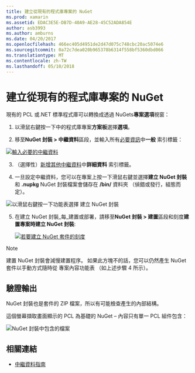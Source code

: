 ```yaml
---
title: 建立從現有的程式庫專案的 NuGet
ms.prod: xamarin
ms.assetid: EDAC3E5E-DB7D-40A9-AE28-45C52ADA854E
author: asb3993
ms.author: amburns
ms.date: 04/20/2017
ms.openlocfilehash: 466ec405d4951de2d47d075c748cbc20ac5074e6
ms.sourcegitcommit: 0a72c7dea020b965378b6314f558bf5360dbd066
ms.translationtype: MT
ms.contentlocale: zh-TW
ms.lasthandoff: 05/10/2018
---
```

# <a name="creating-a-nuget-from-existing-library-projects"></a>建立從現有的程式庫專案的 NuGet

現有的 PCL 或.NET 標準程式庫可以轉換成透過 NuGets**專案選項**視窗：

1. 以滑鼠右鍵按一下中的程式庫專案**方案板**選擇**選項**。

2. 移至**NuGet 封裝 > 中繼資料**區段，並輸入所有[必要資訊](~/cross-platform/app-fundamentals/nuget-multiplatform-libraries/metadata.md)中**一般** 索引標籤：

  [![](existing-library-images/existing-metadata-sml.png "輸入必要的中繼資料")](existing-library-images/existing-metadata.png#lightbox)

3. （選擇性）[新增其他中繼資料](~/cross-platform/app-fundamentals/nuget-multiplatform-libraries/metadata.md)中**詳細資料** 索引標籤。

4. 一旦設定中繼資料，您可以在專案上按一下滑鼠右鍵並選擇**建立 NuGet 封裝**和 **.nupkg** NuGet 封裝檔案會儲存在 **/bin/** 資料夾 （偵錯或發行，組態而定）。

  ![](existing-library-images/create-nuget-package.png "以滑鼠右鍵按一下功能表選擇 建立 NuGet 封裝")

5. 在建立 NuGet 封裝_每_建置或部署，請移至**NuGet 封裝 > 建置**區段和刻度**建置專案時建立 NuGet 封裝**:

    [![](existing-library-images/existing-tickbox-sml.png "若要建立 NuGet 套件的刻度")](existing-library-images/existing-tickbox.png#lightbox)

> [!NOTE]
> 建置 NuGet 封裝會減慢建置程序。 如果此方塊不的話，您可以仍然產生 NuGet 套件以手動方式隨時從 專案內容功能表 （如上述步驟 4 所示）。

## <a name="verifying-the-output"></a>驗證輸出

NuGet 封裝也是套件的 ZIP 檔案，所以有可能檢查產生的內部結構。

這個螢幕擷取畫面顯示的 PCL 為基礎的 NuGet – 內容只有單一 PCL 組件包含：

![](existing-library-images/nuget-output.png "NuGet 封裝中包含的檔案")


## <a name="related-links"></a>相關連結

- [中繼資料指南](~/cross-platform/app-fundamentals/nuget-multiplatform-libraries/metadata.md)
